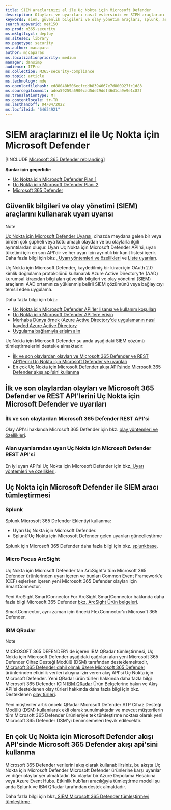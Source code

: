 ```yaml
---
title: SIEM araçlarınızı el ile Uç Nokta için Microsoft Defender
description: Olayları ve uyarıları nasıl estersiniz ve SIEM araçlarını tümleştirin.
keywords: siem, güvenlik bilgileri ve olay yönetim araçları, splunk, arcsight, özel göstergeler, rest api, uyarı tanımları, güvenlik güvenliği göstergeleri yapılandırma
search.appverid: met150
ms.prod: m365-security
ms.mktglfcycl: deploy
ms.sitesec: library
ms.pagetype: security
ms.author: macapara
author: mjcaparas
ms.localizationpriority: medium
manager: dansimp
audience: ITPro
ms.collection: M365-security-compliance
ms.topic: article
ms.technology: mde
ms.openlocfilehash: ed88048b506ecfcddb8394667e7d800927fc1d83
ms.sourcegitcommit: adea59259a5900cad5de29ddf46d1ca9e9e1c82f
ms.translationtype: MT
ms.contentlocale: tr-TR
ms.lasthandoff: 04/04/2022
ms.locfileid: "64634921"
---
```

# <a name="integrate-your-siem-tools-with-microsoft-defender-for-endpoint"></a>SIEM araçlarınızı el ile Uç Nokta için Microsoft Defender

[!INCLUDE [Microsoft 365 Defender rebranding](../../includes/microsoft-defender.md)]

**Şunlar için geçerlidir:**
- [Uç Nokta için Microsoft Defender Plan 1](https://go.microsoft.com/fwlink/p/?linkid=2154037)
- [Uç Nokta için Microsoft Defender Planı 2](https://go.microsoft.com/fwlink/p/?linkid=2154037)
- [Microsoft 365 Defender](https://go.microsoft.com/fwlink/?linkid=2118804)


## <a name="ingest-alerts-using-security-information-and-events-management-siem-tools"></a>Güvenlik bilgileri ve olay yönetimi (SIEM) araçlarını kullanarak uyarı uyarısı

> [!NOTE]
>
> [Uç Nokta için Microsoft Defender Uyarısı](alerts.md), cihazda meydana gelen bir veya birden çok şüpheli veya kötü amaçlı olaydan ve bu olaylarla ilgili ayrıntılardan oluşur. Uyarı Uç Nokta için Microsoft Defender API'si, uyarı tüketimi için en son API'dir ve her uyarı için ayrıntılı bir kanıt listesi içerir. Daha fazla bilgi için bkz [. Uyarı yöntemleri ve özellikleri](alerts.md) ve [Liste uyarıları](get-alerts.md).

Uç Nokta için Microsoft Defender, kaydedilmiş bir kiracı için OAuth 2.0 kimlik doğrulama protokolünü kullanarak Azure Active Directory'te (AAD) kurumsal kiracıdan bilgi alan güvenlik bilgileri ve olay yönetimi (SIEM) araçlarını AAD  ortamınıza yüklenmiş belirli SIEM çözümünü veya bağlayıcıyı temsil eden uygulama.

Daha fazla bilgi için bkz.:

- [Uç Nokta için Microsoft Defender API'ler lisansı ve kullanım koşulları](api-terms-of-use.md) 
- [Uç Nokta için Microsoft Defender API’lere erişin](apis-intro.md)
- [Merhaba Dünya örnek (Azure Active Directory'de uygulamanın nasıl kayded Azure Active Directory](api-hello-world.md)
- [Uygulama bağlamıyla erişim alın](exposed-apis-create-app-webapp.md)


Uç Nokta için Microsoft Defender şu anda aşağıdaki SIEM çözümü tümleştirmelerini destekle almaktadır: 

- [İlk ve son olaylardan olayları ve Microsoft 365 Defender ve REST API'lerini Uç Nokta için Microsoft Defender ve uyarıları](#ingesting-incidents-and-alerts-from-the-microsoft-365-defender-and-microsoft-defender-for-endpoint-incidents-and-alerts-rest-apis)
- [En çok Uç Nokta için Microsoft Defender akışı API'sinde Microsoft 365 Defender akışı api'sini kullanma](#ingesting-microsoft-defender-for-endpoint-events-from-the-microsoft-365-defender-event-streaming-api)

## <a name="ingesting-incidents-and-alerts-from-the-microsoft-365-defender-and-microsoft-defender-for-endpoint-incidents-and-alerts-rest-apis"></a>İlk ve son olaylardan olayları ve Microsoft 365 Defender ve REST API'lerini Uç Nokta için Microsoft Defender ve uyarıları

### <a name="ingesting-incidents-from-the-microsoft-365-defender-incidents-rest-api"></a>İlk ve son olaylardan Microsoft 365 Defender REST API'si

Olay API'si hakkında Microsoft 365 Defender için bkz. [olay yöntemleri ve özellikleri](../defender/api-incident.md).

### <a name="ingesting-alerts-from-the-microsoft-defender-for-endpoint-alerts-rest-api"></a>Alan uyarılarından uyarı Uç Nokta için Microsoft Defender REST API'si

En iyi uyarı API'si Uç Nokta için Microsoft Defender için bkz[. Uyarı yöntemleri ve özellikleri](alerts.md).

## <a name="siem-tool-integration-with-microsoft-defender-for-endpoint"></a>Uç Nokta için Microsoft Defender ile SIEM aracı tümleştirmesi

### <a name="splunk"></a>Splunk

Splunk Microsoft 365 Defender Eklentiyi kullanma:

- Uyarı Uç Nokta için Microsoft Defender.
- Splunk'Uç Nokta için Microsoft Defender gelen uyarıları güncelleştirme

Splunk için Microsoft 365 Defender daha fazla bilgi için bkz. [splunkbase](https://splunkbase.splunk.com/app/4959/).

### <a name="micro-focus-arcsight"></a>Micro Focus ArcSight

Uç Nokta için Microsoft Defender'tan ArcSight'a tüm Microsoft 365 Defender ürünlerinden uyarı içeren ve bunları Common Event Framework'e (CEF) eşlerken içeren yeni Microsoft 365 Defender olayları için SmartConnector.

Yeni ArcSight SmartConnector For ArcSight SmartConnector hakkında daha fazla bilgi Microsoft 365 Defender [bkz. ArcSight Ürün belgeleri](https://www.microfocus.com/documentation/arcsight/arcsight-smartconnectors/microsoft-365-defender/index.html).

SmartConnector, aynı zaman için önceki FlexConnector'ın Microsoft 365 Defender.

### <a name="ibm-qradar"></a>IBM QRadar

>[!NOTE]
>MICROSOFT 365 DEFENDER'i de içeren IBM QRadar tümleştirmesi, Uç Nokta için Microsoft Defender aşağıdaki çağrıları alan yeni Microsoft 365 Defender Cihaz Desteği Modülü (DSM) tarafından desteklemektedir[. Microsoft 365 Defender dahil olmak üzere Microsoft 365 Defender](../defender/streaming-api.md) ürünlerinden etkinlik verileri akışına izin veren akış API'si Uç Nokta için Microsoft Defender. Yeni QRadar ürün türleri hakkında daha fazla bilgi Microsoft 365 Defender IÇIN [IBM QRadar](https://www.ibm.com/docs/en/dsm?topic=microsoft-365-defender) Ürün Belgelerine bakın ve Akış API'si desteklenen olay türleri hakkında daha fazla bilgi için bkz. Desteklenen [olay türleri](../defender/supported-event-types.md).

Yeni müşteriler artık önceki QRadar Microsoft Defender ATP Cihaz Desteği Modülü (DSM) kullanılarak ekli olarak sunulmaktadır ve mevcut müşterilerin tüm Microsoft 365 Defender ürünleriyle tek tümleştirme noktası olarak yeni Microsoft 365 Defender DSM'yi benimsemeleri teşvik edilecektir.

## <a name="ingesting-microsoft-defender-for-endpoint-events-from-the-microsoft-365-defender-event-streaming-api"></a>En çok Uç Nokta için Microsoft Defender akışı API'sinde Microsoft 365 Defender akışı api'sini kullanma

Microsoft 365 Defender verilerini akış olarak kullanabilirsiniz, bu akışta Uç Nokta için Microsoft Defender Microsoft Defender ürünlerine karşı uyarılar ve diğer olaylar yer almaktadır. Bu olaylar bir Azure Depolama Hesabına veya Azure Event Hubs. Etkinlik hub'ları aracılığıyla tümleştirme modeli şu anda Splunk ve IBM QRadar tarafından destek almaktadır.

Daha fazla bilgi için bkz[. SIEM Microsoft 365 Defender tümleştirmeyi tümleştirme](../defender/configure-siem-defender.md).
